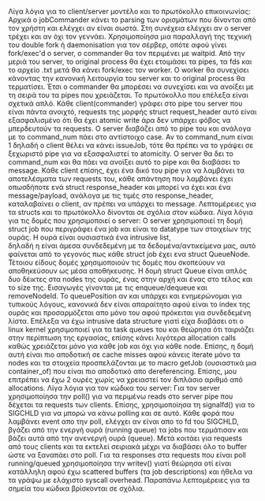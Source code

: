 Λίγα λόγια για το client/server μοντέλο και το πρωτόκολλο επικοινωνίας:
Αρχικά ο jobCommander κάνει το parsing των ορισμάτων που δίνονται από τον χρήστη
και ελέγχει αν είναι σωστά. Στη συνέχεια ελέγχει αν ο server τρέχει και αν όχι
τον γεννάει. Χρησιμοποίησα μια παραλλαγή της τεχνική του double fork ή 
daemonisation για τον σέρβερ, οπότε αφού γίνει fork/exec'd ο server, ο 
commander 
θα τον περιμένει με waitpid. Από την μεριά του server, το original process θα 
έχει ετοιμάσει τα pipes, τα fds και το αρχείο .txt μετά θα κάνει fork/exec τον 
worker. Ο worker θα συνεχίσει κάνοντας την κανονική λειτουργία του server 
και το original process θα τερματίσει. Έτσι ο commander θα μπορέσει να συνεχίσει
και να ανοίξει με τη σειρά του τα pipes που χρειάζεται. Το πρωτόκολλο που 
επέλεξα είναι σχετικά απλό. Κάθε client(commander) γράφει στο pipe του server 
που είναι πάντα ανοιχτό, requests της μορφής struct request_header αυτό 
είναι εξασφαλισμένο ότι θα έχει atomic write άρα δεν υπάρχει φόβος να 
μπερδευτούν τα requests. Ο server διαβάζει από το pipe του και ανάλογα με το 
command_num πάει στο αντίστοιχο case. Αν το command_num είναι 1 δηλαδή ο client
θέλει να κάνει issueJob, τότε θα πρέπει να το γράψει σε ξεχωριστό pipe για 
να εξασφαλιστεί το atomicity. Ο server θα δει το command_num και θα πάει να 
ανοίξει αυτό το pipe και θα διαβάσει το message. Κάθε client επίσης, έχει 
ένα δικό του pipe για να λαμβάνει τα αποτελέσματα των requests του, κάθε 
απάντηση που λαμβάνει έχει οπωσδήποτε ενά struct response_header και μπορεί 
να έχει και ένα message/payload, ανάλογα με τις τιμές στο response_header, 
καταλαβαίνει ο client, αν πρέπει να υπάρχει το message. Λεπτομέρειες για τα 
structs και το πρωτόκολλο δίνονται σε σχόλια στον κώδικα.
Λίγα λόγια για τις δομές που χρησιμοποιεί ο server:
Ο server χρησιμοποιεί τη δομή struct job που περιγράφει ένα job και είναι το 
datatype των στοιχείων της ουράς. Η ουρά είναι ουσιαστικά ένα intrusive list,  
δηλαδή η είναι άμεσα συνδεδεμένη με τα δεδομένα/αντικείμενα μας, αυτό 
φαίνεται από το γεγονός πως κάθε struct job έχει ενα struct QueueNode. Τέτοιου
είδους δομές χρησιμοποιούν τις δομές που σκοπεύουν να αποθηκεύσουν ως μέσα 
αποθήκευσης. Η δομή struct Queue είναι απλός δυο δέικτες στα nodes της ουράς, 
ένας στην αρχή και ένας στο τέλος και το size της. Εισαγωγές γίνονται με τις 
enqueue/dequeue και removeNodeId. Το queuePosition αν και υπάρχει και 
ενημερώνομαι για τυπικούς λόγους, κανονικά δεν είναι απαραίτητο αφού είναι το 
index της ουράς και προσαρμόζεται απο μόνο του αφού πρόκειται για συνδεδεμένη 
λίστα. Επέλεξα να έχω intrusive data structure γιατί είχα διαβάσει οτι ο linux 
kernel χρησιμοποιεί για τα task queues του και θεώρησα ότι ταιριάζει στην 
περίπτωση της εργασίας, επίσης κάνει λιγότερα allocation calls καθώς χρειάζεται 
μόνο για κάθε job και όχι για κάθε node. Επίσης, η δομή αυτή είναι πιο αποδοτική 
σε cache misses αφού κάνεις iterate μόνο τα nodes και τα στοιχεία προσπελάζονται
με το macro getJob (ουσιαστικά μια container_of) που είναι πιο αποδοτικό απο 
dereferencing. Επίσης, μου επιτρέπει να έχω 2 ουρές χωρίς να χρειαστεί τον 
διπλάσιο αριθμό από allocations.
Λίγα λόγια για τον κώδικα του server:
Για τον server χρησιμοποίησα την poll() για να περιμένω reads στο server 
pipe που δέχεται τα requests των clients. Επίσης, χρησιμοποίησα τη signalfd()
για το SIGCHLD για να μπορώ να κάνω polling και σε αυτό. Κάθε φορά που 
λαμβάνει event απο την poll, ελέγχει αν είναι απο το fd του SIGCHLD, βγάζει
από την ενεργή ουρά (running queue) τα jobs που τερμάτισαν και βάζει αυτά από 
την ανενεργή ουρά (queue). Μετά κοιτάει για requests από τους clients και τα 
εκτελεί σειριακά μέχρι να διαβάσει όλο το buffer ώστε να ξαναπάει στο poll.
Για τα responses στα requests που είναι poll running/queued χρησιμοποίησα την
writev() γιατί θεώρησα οτί είναι κατάλληλη αφού έχω scattered buffers (τα job 
descriptions) και ήθελα να τα γράψω με ελάχιστο syscall overhead.
Παραπάνω λεπτομέρειες για τα σημεία του κώδικα βρίσκονται σε σχόλια.